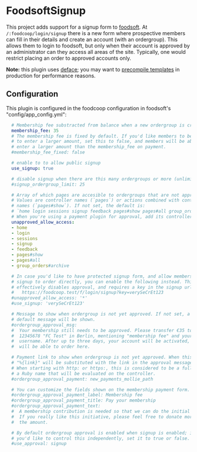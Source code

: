 FoodsoftSignup
==============

This project adds support for a signup form to
[foodsoft](https://github.com/foodcoops/foodsoft).
At `/:foodcoop/login/signup` there is a new form where prospective members can
fill in their details and create an account (with an ordergroup). This allows
them to login to foodsoft, but only when their account is approved by an
administrator can they access all areas of the site. Typically, one would
restrict placing an order to approved accounts only.

**Note:** this plugin uses [deface](http://rubygems.org/gems/deface); you may
want to [precompile templates](https://github.com/spree/deface/blob/master/README.markdown#production--precompiling)
in production for performance reasons.


Configuration
-------------
This plugin is configured in the foodcoop configuration in foodsoft's
"config/app\_config.yml":
```yaml
  # Membership fee substracted from balance when a new ordergroup is created
  membership_fee: 35
  # The membership fee is fixed by default. If you'd like members to be able
  # to enter a larger amount, set this to false, and members will be able to
  # enter a larger amount than the membership_fee on payment.
  #membership_fee_fixed: false

  # enable to to allow public signup
  use_signup: true

  # disable signup when there are this many ordergroups or more (unlimited by default)
  #signup_ordergroup_limit: 25

  # Array of which pages are accesible to ordergroups that are not approved.
  # Values are controller names (`pages`) or actions combined with controller
  # names (`pages#show`). If not set, the default is:
  # `home login sessions signup feedback pages#show pages#all group_orders#archive`
  # When you're using a payment plugin for approval, add its controller here.
  unapproved_allow_access:
  - home
  - login
  - sessions
  - signup
  - feedback
  - pages#show
  - pages#all
  - group_orders#archive

  # In case you'd like to have protected signup form, and allow members who
  # signup to order directly, you can enable the following instead. This
  # effectively disables approval, and requires a key in the signup url:
  #   https://foodcoop.test/f/login/signup?key=verySeCrEt123
  #unapproved_allow_access: '*'
  #use_signup: 'verySeCrEt123'

  # Message to show when ordergroup is not yet approved. If not set, a concise
  # default message will be shown.
  #ordergroup_approval_msg:
  #  Your membership still needs to be approved. Please transfer €35 to account
  #  12345678 "FC Test" in Berlin, mentioning "membership fee" and your
  #  username. After up to three days, your account will be activated, and you
  #  will be able to order here.

  # Payment link to show when ordergroup is not yet approved. When this is set,
  # "%{link}" will be substituted with the link in the approval message.
  # When starting with http: or https:, this is considered to be a full url; else 
  # a Ruby name that will be evaluated on the controller.
  #ordergroup_approval_payment: new_payments_mollie_path

  # You can customize the fields shown on the membership payment form.
  #ordergroup_approval_payment_label: Membership fee
  #ordergroup_approval_payment_title: Pay your membership
  #ordergroup_approval_payment_text:
  #  A membership contribution is needed so that we can do the initial investments.
  #  If you really like this initiative, please feel free to donate more by adjusting
  #  the amount.

  # By default ordergroup approval is enabled when signup is enabled; in case
  # you'd like to control this independently, set it to true or false.
  #use_approval: signup

```
